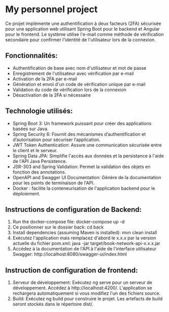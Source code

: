 # My personnel project
Ce projet implémente une authentification à deux facteurs (2FA) sécurisée pour une application web utilisant Spring Boot pour le backend et Angular pour le frontend. Le système utilise l'e-mail comme méthode de vérification secondaire pour confirmer l'identité de l'utilisateur lors de la connexion.

## Fonctionnalités:

* Authentification de base avec nom d'utilisateur et mot de passe
* Enregistrement de l'utilisateur avec vérification par e-mail
* Activation de la 2FA par e-mail
* Génération et envoi d'un code de vérification unique par e-mail
* Validation du code de vérification lors de la connexion
* Désactivation de la 2FA si nécessaire

## Technologie utilisés:

* Spring Boot 3: Un framework puissant pour créer des applications basées sur Java.
* Spring Security 6: Fournit des mécanismes d’authentification et d’autorisation pour sécuriser l’application.
* JWT Token Authentication: Assure une communication sécurisée entre le client et le serveur.
* Spring Data JPA: Simplifie l'accès aux données et la persistance à l'aide de l'API Java Persistence.
* JSR-303 and Spring Validation: Permet la validation des objets en fonction des annotations.
* OpenAPI and Swagger UI Documentation: Génère de la documentation pour les points de terminaison de l'API.
* Docker : facilite la conteneurisation de l'application backend pour le déploiement.

## Instructions de configuration de Backend:

1. Run the docker-compose file:
 docker-compose up -d
2. Ce positionner sur le dossier back:
  cd back
3. Install dependencies (assuming Maven is installed):
 mvn clean install
4. Exécutez l'application mais remplacez d'abord le x.x.x par la version actuelle du fichier pom.xml:
  java -jar target/book-network-api-x.x.x.jar
5. Accédez à la documentation de l'API à l'aide de l'interface utilisateur Swagger:
  http://localhost:8080/swagger-ui/index.html

## Instruction de configuration de frontend:

1. Serveur de développement:
  Exécutez ng serve pour un serveur de développement. Accédez à http://localhost:4200/. L'application se rechargera automatiquement si vous modifiez l'un des fichiers source.
2. Build:
  Exécutez ng build pour construire le projet. Les artefacts de build seront stockés dans le répertoire dist/.
